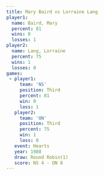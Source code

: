 ```yaml
---
title: Mary Baird vs Lorraine Lang
player1:              
  name: Baird, Mary   
  percent: 81         
  wins: 0             
  losses: 1           
player2:              
  name: Lang, Lorraine
  percent: 75         
  wins: 1             
  losses: 0           
games:
 - player1:         
     team: 'NS'     
     position: Third
     percent: 81    
     win: 0         
     loss: 1        
   player2:         
     team: 'ON'     
     position: Third
     percent: 75    
     win: 1         
     loss: 0        
   event: Hearts       
   year: 1988          
   draw: Round Robin(1)
   score: NS 4 - ON 8  
---
```


